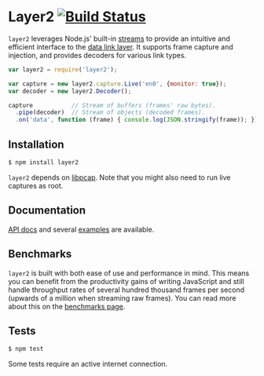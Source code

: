# Layer2 [![Build Status](https://travis-ci.org/mtth/layer2.svg?branch=master)](https://travis-ci.org/mtth/layer2)

`layer2` leverages Node.js' built-in [streams][] to provide an intuitive and
efficient interface to the [data link layer][wiki]. It supports frame capture
and injection, and provides decoders for various link types.

```javascript
var layer2 = require('layer2');

var capture = new layer2.capture.Live('en0', {monitor: true});
var decoder = new layer2.Decoder();

capture           // Stream of buffers (frames' raw bytes).
  .pipe(decoder)  // Stream of objects (decoded frames).
  .on('data', function (frame) { console.log(JSON.stringify(frame)); });
```


## Installation

```bash
$ npm install layer2
```

`layer2` depends on [libpcap][]. Note that you might also need to run live
captures as root.


## Documentation

[API docs](doc/api.md) and several [examples](examples/) are available.


## Benchmarks

`layer2` is built with both ease of use and performance in mind. This means you
can benefit from the productivity gains of writing JavaScript and still handle
throughput rates of several hundred thousand frames per second (upwards of a
million when streaming raw frames). You can read more about this on the
[benchmarks page](doc/benchmarks.md).


## Tests

```bash
$ npm test
```

Some tests require an active internet connection.


[wiki]: http://en.wikipedia.org/wiki/Data_link_layer
[Radiotap]: http://www.radiotap.org/
[streams]: http://nodejs.org/api/stream.html
[libpcap]: http://www.tcpdump.org/
[node_pcap]: https://github.com/mranney/node_pcap
[pcap-stream]: https://github.com/wanderview/node-pcap-stream
